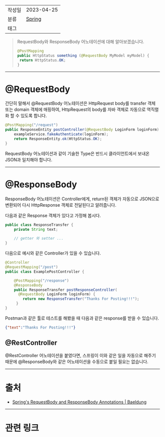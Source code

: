 |                 |                         |
|:----------------|:------------------------|
|   작성일           |   2023-04-25   |
|     분류          |     [Spring](Spring.md)                    |
| 태그              |       |  

> RequestBody와 ResponseBody 어노테이션에 대해 알아보겠습니다.
>```java
>@PostMapping
>public HttpStatus something (@RequestBody MyModel myModel) {
>  return HttpStatus.OK;
>}
>```

---
# @RequestBody

간단히 말해서 @RequestBody 어노테이션은 HttpRequest body를  transfer 객체 또는 domain 객체에 매핑하여, HttpRequest의 body를 자바 객체로 자동으로 역직렬화 할 수 있도록 합니다.

```java
@PostMapping("/request")
public ResponseEntity postController(@RequestBody LoginForm loginForm) {
    exampleService.fakeAuthenticate(loginForm);
    return ResponseEntity.ok(HttpStatus.OK);
}
```

RequestBody 어노테이션과 같이 기술한 Type은 반드시 클라이언트에서 보내온 JSON과 일치해야 합니다.

---

# @ResponseBody

ResponseBody 어노테이션은 Controller에게, return된 객체가 자동으로 JSON으로 변환되어 다시 HttpResponse 객체로 전달된다고 알려줍니다. 
  
다음과 같은 Response 객체가 있다고 가정해 봅시다.

```java
public class ResponseTransfer {
    private String text; 
    
    // getter 와 setter ...
}
```

다음으로 예시와 같은 Controller가 있을 수 있습니다.

```java
@Controller
@RequestMapping("/post")
public class ExamplePostController {

    @PostMapping("/response")
    @ResponseBody
    public ResponseTransfer postResponseController(
      @RequestBody LoginForm loginForm) {
        return new ResponseTransfer("Thanks For Posting!!!");
     }
}
```

Postman과 같은 툴로 테스트를 해봤을 때 다음과 같은 response를 받을 수 있습니다.

```json
{"text":"Thanks For Posting!!!"}
```

## @RestController

@RestController 어노테이션을 붙였다면, 스프링이 이와 같은 일을 자동으로 해주기 때문에 @ResponseBody와 같은 어노테이션을 수동으로 붙일 필요는 없습니다.

---
# 출처

- [Spring's RequestBody and ResponseBody Annotations | Baeldung](https://www.baeldung.com/spring-request-response-body)
---
# 관련 링크